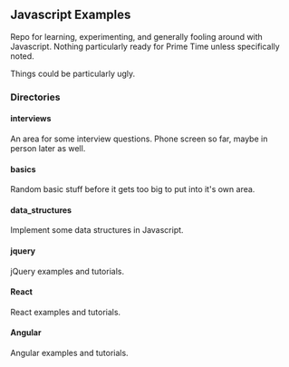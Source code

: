 ## Javascript Examples

Repo for learning, experimenting, and generally fooling around with Javascript. Nothing particularly ready for Prime Time unless specifically noted.

Things could be particularly ugly.


### Directories

#### interviews
An area for some interview questions. Phone screen so far, maybe in person later as well.

#### basics
Random basic stuff before it gets too big to put into it's own area.

#### data_structures
Implement some data structures in Javascript.

#### jquery
jQuery examples and tutorials.

#### React
React examples and tutorials.

#### Angular
Angular examples and tutorials.


